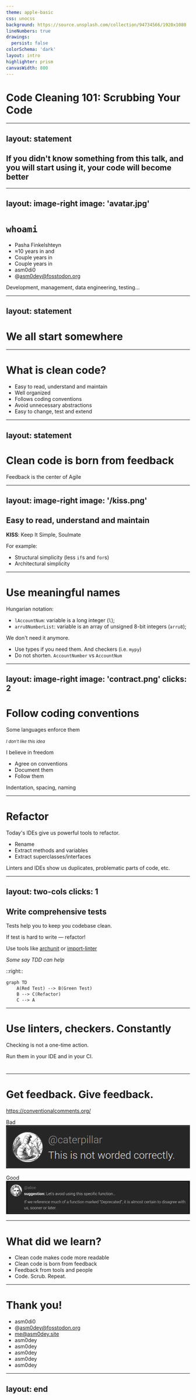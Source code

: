 ```yaml
---
theme: apple-basic
css: unocss
background: https://source.unsplash.com/collection/94734566/1920x1080
lineNumbers: true
drawings:
  persist: false
colorSchema: 'dark'
layout: intro
highlighter: prism
canvasWidth: 800
---
```


# Code Cleaning 101: Scrubbing Your Code

---
layout: statement
---

## If you didn't know something from this talk, and you will start using it, your code will become better

---
layout: image-right
image: 'avatar.jpg'
---
# `whoami`

- <div v-after>Pasha Finkelshteyn</div>
- ≈10 years in <logos-java /> and <logos-kotlin-icon />
- Couple years in <logos-python />
- Couple years in <logos-javascript />
- <logos-twitter /> asm0di0
- <logos-mastodon-icon /> @asm0dey@fosstodon.org

Development, management, data engineering, testing…

---
layout: statement
---

# We all start somewhere

<!-- 
Usually it's not the best code we could write.

It should not stop us. We know that we can fight it.

The moment we realize that our code is imperfect is a moment when we need to scrub our code to make it cleaner
-->

---

# What is clean code?

- Easy to read, understand and maintain
- Well organized
- Follows coding conventions
- Avoid unnecessary abstractions
- Easy to change, test and extend

---
layout: statement
---

# Clean code is born from feedback

Feedback is the center of Agile

---
layout: image-right
image: '/kiss.png'
---

## Easy to read, understand and maintain

**KISS**<span v-click="1">: Keep It Simple, Soulmate</span>

<div v-click="2">
For example: 

- Structural simplicity (less `if`s and `for`s)
- Architectural simplicity

</div>

---

# Use meaningful names

<v-click>

Hungarian notation:

- `lAccountNum`: variable is a long integer (`l`);
- `arru8NumberList`: variable is an array of unsigned 8-bit integers (`arru8`);

</v-click>
<v-click>

We don't need it anymore.

- Use types if you need them. And checkers (i.e. `mypy`)
- Do not shorten. `AccountNumber` vs `AccountNum`

</v-click>

---
layout: image-right
image: 'contract.png'
clicks: 2
---

# Follow coding conventions

Some languages enforce them <span v-click="1"><logos-gopher /></span>

<small v-click="1"><i>I don't like this idea</i></small>
<div v-click="2">

I believe in freedom

- Agree on conventions
- Document them
- Follow them

Indentation, spacing, naming 
 
</div>

---

# Refactor

Today's IDEs give us powerful tools to refactor.

- Rename
- Extract methods and variables
- Extract superclasses/interfaces

Linters and IDEs show us duplicates, problematic parts of code, etc.

---
layout: two-cols
clicks: 1
---

## Write comprehensive tests

Tests help you to keep you codebase clean.

If test is hard to write — refactor!

Use tools like <logos-java /> [archunit](https://www.archunit.org/) or <logos-python /> [import-linter](https://import-linter.readthedocs.io/en/stable/)

<div v-click="1">

_Some say TDD can help_ 
</div>

::right::

<div v-click="1">

```mermaid {theme: 'dark', scale: 1.2}
graph TD
    A(Red Test) --> B(Green Test)
    B --> C(Refactor)
    C --> A
```

</div>

---

# Use linters, checkers. Constantly

Checking is not a one-time action. 

Run them in your IDE and in your CI.

# <simple-icons-sonarlint /> <vscode-icons-file-type-tslint /> <vscode-icons-file-type-markdownlint-ignore /> <file-icons-proselint /> <logos-eslint /> <vscode-icons-file-type-lintstagedrc />

---

# Get feedback. Give feedback.

https://conventionalcomments.org/

Bad <noto-cross-mark />
![](/bad-comment.png)

<v-click>

Good <noto-check-mark-button />
![](/good-comment.png)

</v-click>

---

# What did we learn?

<v-clicks>

- Clean code makes code more readable
- Clean code is born from feedback
- Feedback from tools and people
- Code. Scrub. Repeat.

</v-clicks>

---

# Thank you!

- <logos-twitter /> asm0di0
- <logos-mastodon-icon /> @asm0dey@fosstodon.org
- <logos-google-gmail /> me@asm0dey.site
- <logos-linkedin-icon /> asm0dey
- <logos-telegram /> asm0dey
- <logos-whatsapp-icon /> asm0dey
- <skill-icons-instagram /> asm0dey
- <logos-facebook /> asm0dey

---
layout: end
---
